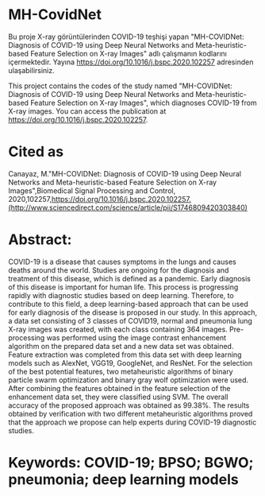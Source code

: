 # MH-CovidNet

Bu proje X-ray görüntülerinden COVID-19 teşhişi yapan "MH-COVIDNet: Diagnosis of COVID-19 using Deep Neural Networks and Meta-heuristic-based Feature Selection on X-ray Images" adlı çalışmanın kodlarını içermektedir. Yayına https://doi.org/10.1016/j.bspc.2020.102257 adresinden ulaşabilirsiniz. 


This project contains the codes of the study named "MH-COVIDNet: Diagnosis of COVID-19 using Deep Neural Networks and Meta-heuristic-based Feature Selection on X-ray Images", which diagnoses COVID-19 from X-ray images. You can access the publication at https://doi.org/10.1016/j.bspc.2020.102257.

# Cited as
Canayaz, M."MH-COVIDNet: Diagnosis of COVID-19 using Deep Neural Networks and Meta-heuristic-based Feature Selection on X-ray Images",Biomedical Signal Processing and Control,
2020,102257,https://doi.org/10.1016/j.bspc.2020.102257.(http://www.sciencedirect.com/science/article/pii/S1746809420303840)

# Abstract: 
COVID-19 is a disease that causes symptoms in the lungs and causes deaths around the world. Studies are ongoing for the diagnosis and treatment of this disease, which is defined as a pandemic. Early diagnosis of this disease is important for human life. This process is progressing rapidly with diagnostic studies based on deep learning. Therefore, to contribute to this field, a deep learning-based approach that can be used for early diagnosis of the disease is proposed in our study. In this approach, a data set consisting of 3 classes of COVID19, normal and pneumonia lung X-ray images was created, with each class containing 364 images. Pre-processing was performed using the image contrast enhancement algorithm on the prepared data set and a new data set was obtained. Feature extraction was completed from this data set with deep learning models such as AlexNet, VGG19, GoogleNet, and ResNet. For the selection of the best potential features, two metaheuristic algorithms of binary particle swarm optimization and binary gray wolf optimization were used. After combining the features obtained in the feature selection of the enhancement data set, they were classified using SVM. The overall accuracy of the proposed approach was obtained as 99.38%. The results obtained by verification with two different metaheuristic algorithms proved that the approach we propose can help experts during COVID-19 diagnostic studies.
# Keywords: COVID-19; BPSO; BGWO; pneumonia; deep learning models

